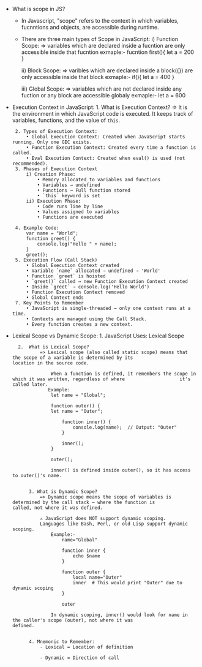 * What is scope in JS?
	- In Javascript, "scope" refers to the context in which variables, fucnntions and objects, are accessible during runtime.
	- There are three main types of Scope in JavaScript:
		i) Function Scope:
			=> variables which are declared inside a fucntion are only accessible inside that fucntion
				exmaple:- fucntion first(){
						let a = 200
					  }

		ii) Block Scope:
			=> varibles which are declared inside a block({}) are only accessible inside that block
				exmaple:- if(){
						let a = 400
					  }

		iii) Global Scope:
			=> variables which are not declared inside any fuction or any block are accessible globaly
				exmaple:- let a = 600


*  Execution Context in JavaScript:
		1. What is Execution Context?
		    	=> It is the environment in which JavaScript code is executed. It keeps track of variables, functions,
		    	   and the value of `this`.

		2. Types of Execution Context:
			• Global Execution Context: Created when JavaScript starts running. Only one GEC exists.
			• Function Execution Context: Created every time a function is called.
			• Eval Execution Context: Created when eval() is used (not recommended).
		3. Phases of Execution Context
			i) Creation Phase:
				• Memory allocated to variables and functions
				• Variables → undefined
				• Functions → Full function stored
				• `this` keyword is set
		 	ii) Execution Phase:
				• Code runs line by line
				• Values assigned to variables
				• Functions are executed

		4. Example Code:
			var name = "World"; 
			function greet() { 
				console.log("Hello " + name); 
			} 
			greet();
		5. Execution Flow (Call Stack)
			• Global Execution Context created
			• Variable `name` allocated → undefined → 'World'
			• Function `greet` is hoisted
			• `greet()` called → new Function Execution Context created
			• Inside `greet` → console.log('Hello World')
			• Function Execution Context removed
			• Global Context ends
		7. Key Points to Remember
			• JavaScript is single-threaded → only one context runs at a time.
			• Contexts are managed using the Call Stack.
			• Every function creates a new context.

* Lexical Scope vs Dynamic Scope:
		1. JavaScript Uses: Lexical Scope

		2.  What is Lexical Scope?
				=> Lexical scope (also called static scope) means that the scope of a variable is determined by its 					   location in the source code.

					When a function is defined, it remembers the scope in which it was written, regardless of where 				   it's called later.
				   Example:
					let name = "Global";

					function outer() {
  					let name = "Outer";

  						function inner() {
   							console.log(name);  // Output: "Outer"
  						}

  						inner();
					}

					outer();

				   	inner() is defined inside outer(), so it has access to outer()'s name.


			3. What is Dynamic Scope?
				=> Dynamic scope means the scope of variables is determined by the call stack — where the function is 					   called, not where it was defined.

				⚠️ JavaScript does NOT support dynamic scoping.
				Languages like Bash, Perl, or old Lisp support dynamic scoping.
					Example:-
						name="Global"

						function inner {
  							echo $name
						}

						function outer {
  							local name="Outer"
  							inner  # This would print "Outer" due to dynamic scoping
						}

						outer

					In dynamic scoping, inner() would look for name in the caller's scope (outer), not where it was 					defined.


			4. Mnemonic to Remember:
				- Lexical = Location of definition

				- Dynamic = Direction of call


